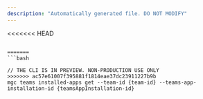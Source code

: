 ```yaml
---
description: "Automatically generated file. DO NOT MODIFY"
---
```


<<<<<<< HEAD
```cli

=======
```bash

// THE CLI IS IN PREVIEW. NON-PRODUCTION USE ONLY
>>>>>>> ac57e61007f395881f1814eae37dc23911227b9b
mgc teams installed-apps get --team-id {team-id} --teams-app-installation-id {teamsAppInstallation-id}

```